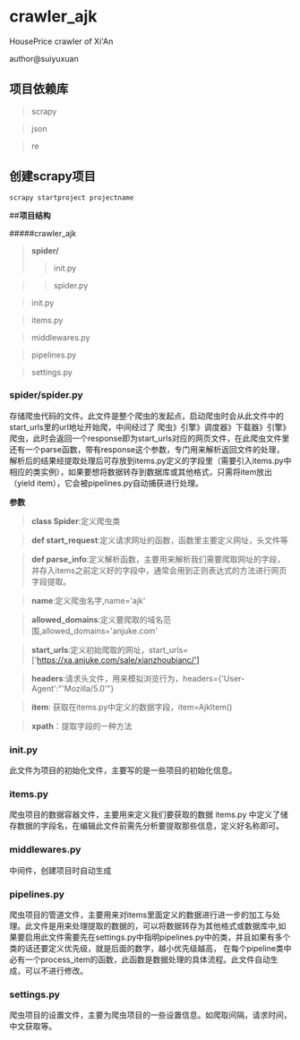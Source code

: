 # crawler_ajk
HousePrice crawler of Xi'An

author@suiyuxuan

## **项目依赖库**
> scrapy

> json

> re

## **创建scrapy项目**

    scrapy startproject projectname

##**项目结构**

#####crawler_ajk
>**spider/**
>>init.py

>>spider.py


>init.py

>items.py

>middlewares.py

>pipelines.py

>settings.py

### spider/spider.py
存储爬虫代码的文件。此文件是整个爬虫的发起点，启动爬虫时会从此文件中的start_urls里的url地址开始爬，中间经过了 爬虫》引擎》调度器》下载器》引擎》爬虫，此时会返回一个response即为start_urls对应的网页文件，在此爬虫文件里还有一个parse函数，带有response这个参数，专门用来解析返回文件的处理，解析后的结果经提取处理后可存放到items.py定义的字段里（需要引入items.py中相应的类实例），如果要想将数据转存到数据库或其他格式，只需将item放出 （yield item），它会被pipelines.py自动捕获进行处理。

**参数**
>**class Spider**:定义爬虫类

>**def start_request**:定义请求网址的函数，函数里主要定义网址，头文件等

>**def parse_info**:定义解析函数，主要用来解析我们需要爬取网址的字段，并存入items之前定义好的字段中，通常会用到正则表达式的方法进行网页字段提取。

>**name**:定义爬虫名字,name='ajk'

>**allowed_domains**:定义要爬取的域名范围,allowed_domains='anjuke.com'

>**start_urls**:定义初始爬取的网址，start_urls=['https://xa.anjuke.com/sale/xianzhoubianc/']

>**headers**:请求头文件，用来模拟浏览行为，headers={'User-Agent':"'Mozilla/5.0'"}

>**item**: 获取在items.py中定义的数据字段，item=AjkItem()

>**xpath**：提取字段的一种方法

### __init__.py
此文件为项目的初始化文件，主要写的是一些项目的初始化信息。

### items.py
爬虫项目的数据容器文件，主要用来定义我们要获取的数据
items.py 中定义了储存数据的字段名，在编辑此文件前需先分析要提取那些信息，定义好名称即可。

### middlewares.py
中间件，创建项目时自动生成

### pipelines.py
爬虫项目的管道文件，主要用来对items里面定义的数据进行进一步的加工与处理。此文件是用来处理提取的数据的，可以将数据转存为其他格式或数据库中,如果要启用此文件需要先在settings.py中指明pipelines.py中的类，并且如果有多个类的话还要定义优先级，就是后面的数字，越小优先级越高， 
在每个pipeline类中必有一个process_item的函数，此函数是数据处理的具体流程。此文件自动生成，可以不进行修改。

### settings.py
爬虫项目的设置文件，主要为爬虫项目的一些设置信息。如爬取间隔，请求时间，中文获取等。
